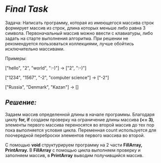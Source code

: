 #  ***Final Task***
Задача: Написать программу, которая из имеющегося массива строк формирует массив из строк, длина которых меньше либо равна 3 символа. Первоначальный массив можно ввести с клавиатуры, либо задать на старте выполнения алгоритма. При решении не рекомендуется пользоваться коллекциями, лучше обойтись исключительно массивами.

Примеры:

["hello", "2", "world", ":-)"] -> ["2", ":-)"]

["1234", "1567", "-2", "computer science"] -> ["-2"]

["Russia", "Denmark", "Kazan"] -> []

## *Решение:*

 Задаем массив определенной длины в начале программы. 
 Благодаря циклу **for, if** создаем проверку на ограничение длины массива **(<= 3)**, элементы первого массива переносятся во второй массив до тех пор пока выполняется условия цикла. Переменная count используется для поочередной переброски элементов первого массива во второй. 
 
С помощью **void** структурируем программу на 2 части **FillArray, PrintArray.** В **FillArray** с помощью цикла выполняем проверку и заполняем массив, в **PrintArray** выводим получивщийся массив.
